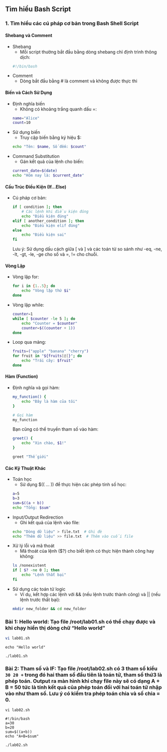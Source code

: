 ## Tìm hiểu Bash Script
### 1. Tìm hiểu các cú pháp cơ bản trong Bash Shell Script
#### Shebang và Comment
- Shebang
    - Mỗi script thường bắt đầu bằng dòng shebang chỉ định trình thông dịch:
    ```bash
    #!/bin/bash
    ```
- Comment
    - Dòng bắt đầu bằng # là comment và không được thực thi
#### Biến và Cách Sử Dụng
- Định nghĩa biến
    - Không có khoảng trắng quanh dấu =:
    ```bash
    name="Alice"
    count=10
    ```
- Sử dụng biến
    - Truy cập biến bằng ký hiệu $:
    ```bash
    echo "Tên: $name, Số đếm: $count"
    ```
- Command Substitution
    - Gán kết quả của lệnh cho biến:
    ```bash
    current_date=$(date)
    echo "Hôm nay là: $current_date"
    ```
#### Cấu Trúc Điều Kiện (If...Else)
- Cú pháp cơ bản:
    ```bash
    if [ condition ]; then
        # Các lệnh khi điều kiện đúng
        echo "Điều kiện đúng"
    elif [ another_condition ]; then
        echo "Điều kiện elif đúng"
    else
        echo "Điều kiện sai"
    fi
    ```
    Lưu ý: Sử dụng dấu cách giữa [ và ] và các toán tử so sánh như -eq, -ne, -lt, -gt, -le, -ge cho số và =, != cho chuỗi.
#### Vòng Lặp
- Vòng lặp for:
    ```bash
    for i in {1..5}; do
        echo "Vòng lặp thứ $i"
    done
    ```
- Vòng lặp while:
    ```bash
    counter=1
    while [ $counter -le 5 ]; do
        echo "Counter = $counter"
        counter=$((counter + 1))
    done
    ```
- Loop qua mảng:
    ```bash
    fruits=("apple" "banana" "cherry")
    for fruit in "${fruits[@]}"; do
        echo "Trái cây: $fruit"
    done
    ```
#### Hàm (Function)
- Định nghĩa và gọi hàm:
    ```bash
    my_function() {
        echo "Đây là hàm của tôi"
    }

    # Gọi hàm
    my_function
    ```
    Bạn cũng có thể truyền tham số vào hàm:
    ```bash
    greet() {
        echo "Xin chào, $1!"
    }

    greet "Thế giới"
    ```
#### Các Kỹ Thuật Khác
- Toán học
    - Sử dụng $(( ... )) để thực hiện các phép tính số học:
    ```bash
    a=5
    b=3
    sum=$((a + b))
    echo "Tổng: $sum"
    ```
- Input/Output Redirection
    - Ghi kết quả của lệnh vào file:
    ```bash
    echo "Dòng dữ liệu" > file.txt  # Ghi đè
    echo "Thêm dữ liệu" >> file.txt  # Thêm vào cuối file
    ```
- Xử lý lỗi và mã thoát
    - Mã thoát của lệnh ($?) cho biết lệnh có thực hiện thành công hay không:
    ```bash
    ls /nonexistent
    if [ $? -ne 0 ]; then
        echo "Lệnh thất bại"
    fi
    ```
- Sử dụng các toán tử logic
    - Ví dụ, kết hợp các lệnh với && (nếu lệnh trước thành công) và || (nếu lệnh trước thất bại):
    ```bash
    mkdir new_folder && cd new_folder
    ```
### Bài 1: Hello world:  Tạo file /root/lab01.sh có thể chạy được và khi chạy hiển thị dòng chữ “Hello world”
```bash
vi lab01.sh
```
    echo "Hello world"
```
./lab01.sh
```
### Bài 2: Tham số và IF:  Tạo file /root/lab02.sh có 3 tham số kiểu `30 20 +` trong đó hai tham số đầu tiên là toán tử, tham số thứ3 là phép toán. Output ra màn hình khi chạy file này sẽ có dạng A + B = 50 tức là tính kết quả của phép toán đối với hai toán tử nhập vào như tham số. Lưu ý có kiểm tra phép toán chia và số chia = 0.
```
vi lab02.sh
```
    #!/bin/bash
    a=30
    b=20
    sum=$((a+b))
    echo "A+B=$sum"
```
./lab02.sh
```
